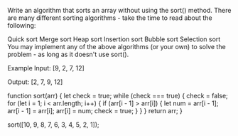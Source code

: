 Write an algorithm that sorts an array without using the sort() method. There are many different sorting algorithms - take the time to read about the following:

Quick sort
Merge sort
Heap sort
Insertion sort
Bubble sort
Selection sort
You may implement any of the above algorithms (or your own) to solve the problem - as long as it doesn't use sort().

Example
Input: [9, 2, 7, 12]

Output: [2, 7, 9, 12]


function sort(arr) {
  let check = true;
  while (check === true) {
    check = false;
    for (let i = 1; i < arr.length; i++) {
      if (arr[i - 1] > arr[i]) {
        let num = arr[i - 1];
        arr[i - 1] = arr[i];
        arr[i] = num;
        check = true;
      }
    }
  }
  return arr;
}

sort([10, 9, 8, 7, 6, 3, 4, 5, 2, 1]);